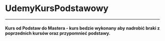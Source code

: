 # UdemyKursPodstawowy
******
#### Kurs od Podstaw do Mastera - kurs bedzie wykonany aby nadrobić braki z poprzednich kursów oraz przypomnieć podstawy.
